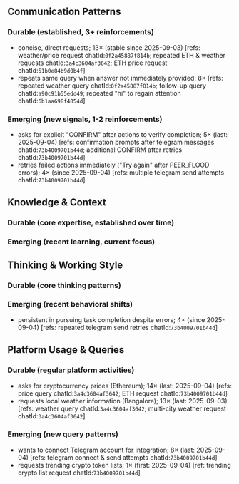 ## Communication Patterns
### Durable (established, 3+ reinforcements)
- concise, direct requests; 13× (stable since 2025-09-03) [refs: weather/price request chatId:`0f2a45887f814b`; repeated ETH & weather requests chatId:`3a4c3604af3642`; ETH price request chatId:`51b0e84b9d0b4f`]
- repeats same query when answer not immediately provided; 8× [refs: repeated weather query chatId:`0f2a45887f814b`; follow-up query chatId:`a90c91b55edd49`; repeated "hi" to regain attention chatId:`6b1aa698f4854d`]

### Emerging (new signals, 1-2 reinforcements)
- asks for explicit "CONFIRM" after actions to verify completion; 5× (last: 2025-09-04) [refs: confirmation prompts after telegram messages chatId:`73b4009701b44d`; additional CONFIRM after retries chatId:`73b4009701b44d`]
- retries failed actions immediately ("Try again" after PEER_FLOOD errors); 4× (since 2025-09-04) [refs: multiple telegram send attempts chatId:`73b4009701b44d`]

## Knowledge & Context
### Durable (core expertise, established over time)

### Emerging (recent learning, current focus)

## Thinking & Working Style
### Durable (core thinking patterns)

### Emerging (recent behavioral shifts)
- persistent in pursuing task completion despite errors; 4× (since 2025-09-04) [refs: repeated telegram send retries chatId:`73b4009701b44d`]

## Platform Usage & Queries
### Durable (regular platform activities)
- asks for cryptocurrency prices (Ethereum); 14× (last: 2025-09-04) [refs: price query chatId:`3a4c3604af3642`; ETH request chatId:`73b4009701b44d`]
- requests local weather information (Bangalore); 13× (last: 2025-09-03) [refs: weather query chatId:`3a4c3604af3642`; multi-city weather request chatId:`3a4c3604af3642`]

### Emerging (new query patterns)
- wants to connect Telegram account for integration; 8× (last: 2025-09-04) [refs: telegram connect & send attempts chatId:`73b4009701b44d`]
- requests trending crypto token lists; 1× (first: 2025-09-04) [ref: trending crypto list request chatId:`73b4009701b44d`]